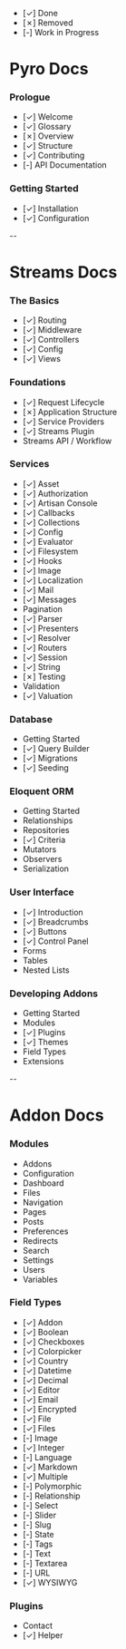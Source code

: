 - [&check;] Done
- [&cross;] Removed
- [-] Work in Progress

# Pyro Docs

### Prologue

- [&check;] Welcome
- [&check;] Glossary
- [&cross;] Overview
- [&check;] Structure
- [&check;] Contributing
- [-] API Documentation

### Getting Started

- [&check;] Installation
- [&check;] Configuration

--

# Streams Docs

### The Basics

- [&check;] Routing
- [&check;] Middleware
- [&check;] Controllers
- [&check;] Config
- [&check;] Views

### Foundations

- [&check;] Request Lifecycle
- [&cross;] Application Structure
- [&check;] Service Providers
- [&check;] Streams Plugin
- Streams API / Workflow

### Services

- [&check;] Asset
- [&check;] Authorization
- [&check;] Artisan Console
- [&check;] Callbacks
- [&check;] Collections
- [&check;] Config
- [&check;] Evaluator
- [&check;] Filesystem
- [&check;] Hooks
- [&check;] Image
- [&check;] Localization
- [&check;] Mail
- [&check;] Messages
- Pagination
- [&check;] Parser
- [&check;] Presenters
- [&check;] Resolver
- [&check;] Routers
- [&check;] Session
- [&check;] String
- [&cross;] Testing
- Validation
- [&check;] Valuation

### Database

- Getting Started
- [&check;] Query Builder
- [&check;] Migrations
- [&check;] Seeding

### Eloquent ORM

- Getting Started
- Relationships
- Repositories
- [&check;] Criteria
- Mutators
- Observers
- Serialization

### User Interface

- [&check;] Introduction
- [&check;] Breadcrumbs
- [&check;] Buttons
- [&check;] Control Panel
- Forms
- Tables
- Nested Lists

### Developing Addons

- Getting Started
- Modules
- [&check;] Plugins
- [&check;] Themes
- Field Types
- Extensions

--

# Addon Docs

### Modules

- Addons
- Configuration
- Dashboard
- Files
- Navigation
- Pages
- Posts
- Preferences
- Redirects
- Search
- Settings
- Users
- Variables

### Field Types

- [&check;] Addon
- [&check;] Boolean
- [&check;] Checkboxes
- [&check;] Colorpicker
- [&check;] Country
- [&check;] Datetime
- [&check;] Decimal
- [&check;] Editor
- [&check;] Email
- [&check;] Encrypted
- [&check;] File
- [&check;] Files
- [-] Image
- [&check;] Integer
- [-] Language
- [&check;] Markdown
- [&check;] Multiple
- [-] Polymorphic
- [-] Relationship
- [-] Select
- [-] Slider
- [-] Slug
- [-] State
- [-] Tags
- [-] Text
- [-] Textarea
- [-] URL
- [&check;] WYSIWYG

### Plugins

- Contact
- [&check;] Helper
